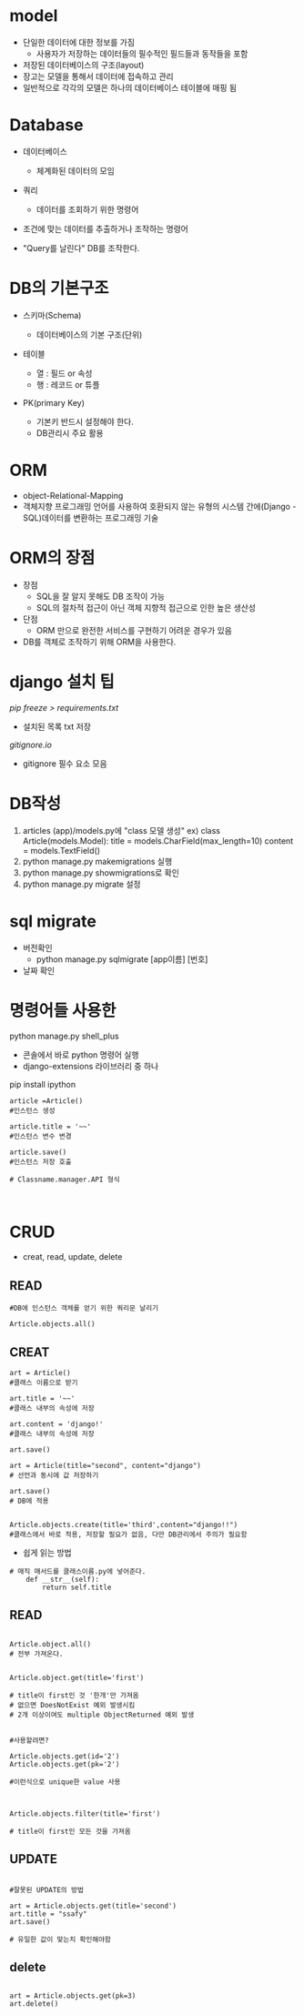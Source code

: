 # model

* 단일한 데이터에 대한 정보를 가짐
  * 사용자가 저장하는 데이터들의 필수적인 필드들과 동작들을 포함
* 저장된 데이터베이스의 구조(layout)
* 장고는 모델을 통해서 데이터에 접속하고 관리
* 일반적으로 각각의 모델은 하나의 데이터베이스 테이블에 매핑 됨

# Database

* 데이터베이스
  * 체계화된 데이터의 모임

* 쿼리
  * 데이터를 조회하기 위한 명령어

* 조건에 맞는 데이터를 추출하거나 조작하는 명령어
* "Query를 날린다" DB를 조작한다.

# DB의 기본구조

* 스키마(Schema)
  * 데이터베이스의 기본 구조(단위)

* 테이블
  * 열 : 필드 or 속성
  * 행 : 레코드 or 튜플


* PK(primary Key)
  * 기본키 반드시 설정해야 한다.
  * DB관리시 주요 활용


# ORM
* object-Relational-Mapping
* 객체지향 프로그래밍 언어를 사용하여 호환되지 않는 유형의 시스템 간에(Django - SQL)데이터를 변환하는 프로그래밍 기술

# ORM의 장점

* 장점
  * SQL을 잘 알지 못해도 DB 조작이 가능
  * SQL의 절차적 접근이 아닌 객체 지향적 접근으로 인한 높은 생산성
* 단점
  * ORM 만으로 완전한 서비스를 구현하기 어려운 경우가 있음
* DB를 객체로 조작하기 위해 ORM을 사용한다.



# django 설치 팁

*pip freeze > requirements.txt*
* 설치된 목록 txt 저장


*gitignore.io*
* gitignore 필수 요소 모음



# DB작성

1. articles (app)/models.py에  "class 모델 생성"
ex)
class Article(models.Model):
    title = models.CharField(max_length=10)
    content = models.TextField()
2. python manage.py makemigrations 실행
3. python manage.py showmigrations로 확인
4. python manage.py migrate 설정

# sql migrate
* 버전확인
  * python manage.py  sqlmigrate [app이름] [번호]
* 날짜 확인


# 명령어들 사용한
python manage.py shell_plus
* 콘솔에서 바로 python 명령어 실행
* django-extensions 라이브러리 중 하나

pip install ipython

```
article =Article()
#인스턴스 생성

article.title = '~~'
#인스턴스 변수 변경

article.save()
#인스턴스 저장 호출

# Classname.manager.API 형식



```


# CRUD

* creat, read, update, delete


## READ
```
#DB에 인스턴스 객체를 얻기 위한 쿼리문 날리기

Article.objects.all()

```

## CREAT


```
art = Article()
#클래스 이름으로 받기

art.title = '~~'
#클래스 내부의 속성에 저장

art.content = 'django!'
#클래스 내부의 속성에 저장

art.save()

```


```
art = Article(title="second", content="django")
# 선언과 동시에 값 저장하기

art.save()
# DB에 적용

```


```

Article.objects.create(title='third',content="django!!")
#클래스에서 바로 적용, 저장할 필요가 없음, 다만 DB관리에서 주의가 필요함

```

* 쉽게 읽는 방법

```
# 매직 매서드를 클래스이름.py에 넣어준다.
    def __str__(self):
        return self.title
```

## READ

```

Article.object.all()
# 전부 가져온다.

```


```

Article.object.get(title='first')

# title이 first인 것 '한개'만 가져옴
# 없으면 DoesNotExist 예외 발생시킴
# 2개 이상이여도 multiple ObjectReturned 예외 발생


#사용할려면?

Article.objects.get(id='2')
Article.objects.get(pk='2')

#이런식으로 unique한 value 사용


```


```

Article.objects.filter(title='first')

# title이 first인 모든 것을 가져옴

```


## UPDATE


```

#잘못된 UPDATE의 방법

art = Article.objects.get(title='second')
art.title = "ssafy"
art.save()

# 유일한 값이 맞는치 확인해야함

```
## delete

```

art = Article.objects.get(pk=3)
art.delete()



```









